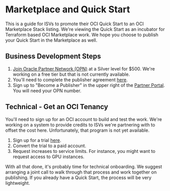 # Marketplace and Quick Start
This is a guide for ISVs to promote their OCI Quick Start to an OCI Marketplace Stack listing.  We're viewing the Quick Start as an incubator for Terraform based OCI Marketplace work.  We hope you choose to publish your Quick Start in the Marketplace as well.

## Business Development Steps
1. [Join Oracle Partner Network (OPN)](https://www.oracle.com/partners/en/partner-with-oracle/get-started/join-opn/index.html) at a Silver level for $500.  We're working on a free tier but that is not currently available.
2. You'll need to complete the publisher agreement [here](https://go.oracle.com/LP=83217).
3. Sign up to "Become a Publisher" in the upper right of the [Partner Portal](https://cloudmarketplace.oracle.com/marketplace/en_US/partnerLandingPage).  You will need your OPN number.

## Technical - Get an OCI Tenancy
You'll need to sign up for an OCI account to build and test the work.  We're working on a system to provide credits to ISVs we're partnering with to offset the cost here.  Unfortunately, that program is not yet available.

1. Sign up for a trial [here](https://cloud.oracle.com/tryit).
2. Convert the trial to a paid account.
3. Request increases to service limits.  For instance, you might want to request access to GPU instances.

With all that done, it's probably time for technical onboarding.  We suggest arranging a joint call to walk through that process and work together on publishing.  If you already have a Quick Start, the process will be very lightweight.
